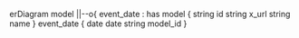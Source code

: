 erDiagram
    model ||--o{ event_date : has
    model {
        string id
        string x_url
        string name
    }
    event_date {
        date date
        string model_id
    }